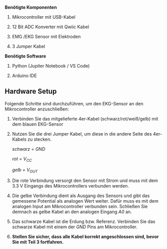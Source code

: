 **Benötigte Komponenten**

1. Mikrocontroller mit USB-Kabel

2. 12 Bit ADC Konverter mit Qwiic Kabel

3. EMG /EKG Sensor mit Elektroden

4. 3 Jumper Kabel

**Benötigte Software**

1. Python (Jupiter Notebook / VS Code)

2. Arduino IDE


## **Hardware Setup**

Folgende Schritte sind durchzuführen, um den EKG-Sensor an den Mikrocontroller anzuschließen:
    
1. Verbinden Sie das mitgelieferte 4er-Kabel (schwarz/rot/weiß/gelb) mit dem blauen EKG-Sensor

2. Nutzen Sie die drei Jumper Kabel, um diese in die andere Seite des 4er-Kabels zu stecken.

    *schwarz* = *GND*

    *rot* = *V<sub>CC</sub>*

    *gelb* = *V<sub>OUT</sub>*

3. Die rote Verbindung versorgt den Sensor mit Strom und muss mit dem 3.3 V Eingangs des Mikrocontrollers verbunden werden.

4. Die gelbe Verbindung dient als Ausgang des Sensors und gibt das gemessene Potential als analogen Wert weiter. Dafür muss es mit dem analogen Input am Mikrocontroller verbunden sein. Schließen Sie demnach as gelbe Kabel an den analogen Eingang *A0* an.

5. Das schwarze Kabel ist die Erdung bzw. Referenz. Verbinden Sie das schwarze Kabel mit einem der *GND* Pins am Mikrocontroller.

6. **Stellen Sie sicher, dass alle Kabel korrekt angeschlossen sind, bevor Sie mit Teil 3 fortfahren.**